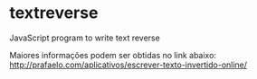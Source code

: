 textreverse
===========

JavaScript program to write text reverse

Maiores informações podem ser obtidas no link abaixo:
http://prafaelo.com/aplicativos/escrever-texto-invertido-online/
